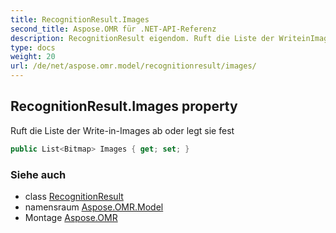 ```yaml
---
title: RecognitionResult.Images
second_title: Aspose.OMR für .NET-API-Referenz
description: RecognitionResult eigendom. Ruft die Liste der WriteinImages ab oder legt sie fest
type: docs
weight: 20
url: /de/net/aspose.omr.model/recognitionresult/images/
---
```

## RecognitionResult.Images property

Ruft die Liste der Write-in-Images ab oder legt sie fest

```csharp
public List<Bitmap> Images { get; set; }
```

### Siehe auch

* class [RecognitionResult](../)
* namensraum [Aspose.OMR.Model](../../recognitionresult/)
* Montage [Aspose.OMR](../../../)


